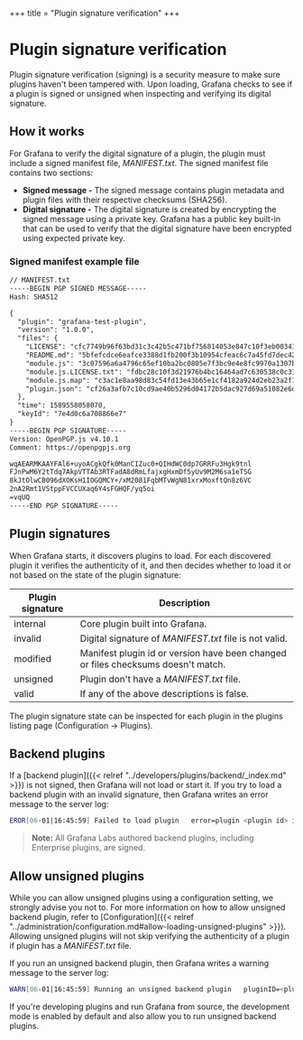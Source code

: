 +++
title = "Plugin signature verification"
+++

# Plugin signature verification

Plugin signature verification (signing) is a security measure to make sure plugins haven't been tampered with. Upon loading, Grafana checks to see if a plugin is signed or unsigned when inspecting and verifying its digital signature.

## How it works

For Grafana to verify the digital signature of a plugin, the plugin must include a signed manifest file, _MANIFEST.txt_. The signed manifest file contains two sections:

- **Signed message -** The signed message contains plugin metadata and plugin files with their respective checksums (SHA256).
- **Digital signature -**  The digital signature is created by encrypting the signed message using a private key. Grafana has a public key built-in that can be used to verify that the digital signature have been encrypted using expected private key.

### Signed manifest example file

```txt
// MANIFEST.txt
-----BEGIN PGP SIGNED MESSAGE-----
Hash: SHA512

{
  "plugin": "grafana-test-plugin",
  "version": "1.0.0",
  "files": {
    "LICENSE": "cfc7749b96f63bd31c3c42b5c471bf756814053e847c10f3eb003417bc523d30",
    "README.md": "5bfefcdce6eafce3388d1fb200f3b10954cfeac6c7a45fd7dec42687e01ac75d",
    "module.js": "3c07596a6a4796c65ef10ba2bc0805e7f3bc9e4e8fc9970a1307b97e29db1c0a",
    "module.js.LICENSE.txt": "fdbc28c10f3d21976b4bc16464ad7c630538c0c3101347b5fd44af9066f7022b",
    "module.js.map": "c3ac1e8aa98d83c54fd13e43b65e1cf4182a924d2eb23a2f1a6fe40b7785a1bb",
    "plugin.json": "cf26a3afb7c10cd9ae40b5296d04172b5dac927d69a51082e6d085b34341ccc3"
  },
  "time": 1589558058070,
  "keyId": "7e4d0c6a708866e7"
}
-----BEGIN PGP SIGNATURE-----
Version: OpenPGP.js v4.10.1
Comment: https://openpgpjs.org

wqAEARMKAAYFAl6+uyoACgkQfk0ManCIZuc0+QIHdWC0dp7GRRFu3Hgk9tnl
FJnPwM6Y2tTdq7AkpVTTAb3RTFadA8dRmLfajxgHxmDf5yUv9M2M6sa1eTSG
8kJtOlwCB096dXOKsH1IOGQMCY+/xM2081FqbMTvWgN81xrxMoxftQn8z6VC
2nA2Rmt1VStppFVCCUXaq6Y4sFGHQF/yq5oi
=vqUQ
-----END PGP SIGNATURE-----

```

## Plugin signatures

When Grafana starts, it discovers plugins to load. For each discovered plugin it verifies the authenticity of it, and then decides whether to load it or not based on the state of the plugin signature:

| Plugin signature | Description |
| ---------------- | ----------- |
| internal | Core plugin built into Grafana. |
| invalid  | Digital signature of _MANIFEST.txt_ file is not valid. |
| modified | Manifest plugin id or version have been changed or files checksums doesn't match. |
| unsigned | Plugin don't have a _MANIFEST.txt_ file. |
| valid    | If any of the above descriptions is false. |

The plugin signature state can be inspected for each plugin in the plugins listing page (Configuration -> Plugins).

## Backend plugins

If a [backend plugin]({{< relref "../developers/plugins/backend/_index.md" >}}) is not signed, then Grafana will not load or start it. If you try to load a backend plugin with an invalid signature, then Grafana writes an error message to the server log:

```bash
EROR[06-01|16:45:59] Failed to load plugin   error=plugin <plugin id> is unsigned
```

> **Note:** All Grafana Labs authored backend plugins, including Enterprise plugins, are signed.

## Allow unsigned plugins

While you can allow unsigned plugins using a configuration setting, we strongly advise you not to. For more information on how to allow unsigned backend plugin, refer to [Configuration]({{< relref "../administration/configuration.md#allow-loading-unsigned-plugins" >}}). Allowing unsigned plugins will not skip verifying the authenticity of a plugin if plugin has a _MANIFEST.txt_ file.

If you run an unsigned backend plugin, then Grafana writes a warning message to the server log:

```bash
WARN[06-01|16:45:59] Running an unsigned backend plugin   pluginID=<plugin id>
```

If you're developing plugins and run Grafana from source, the development mode is enabled by default and also allow you to run unsigned backend plugins.
